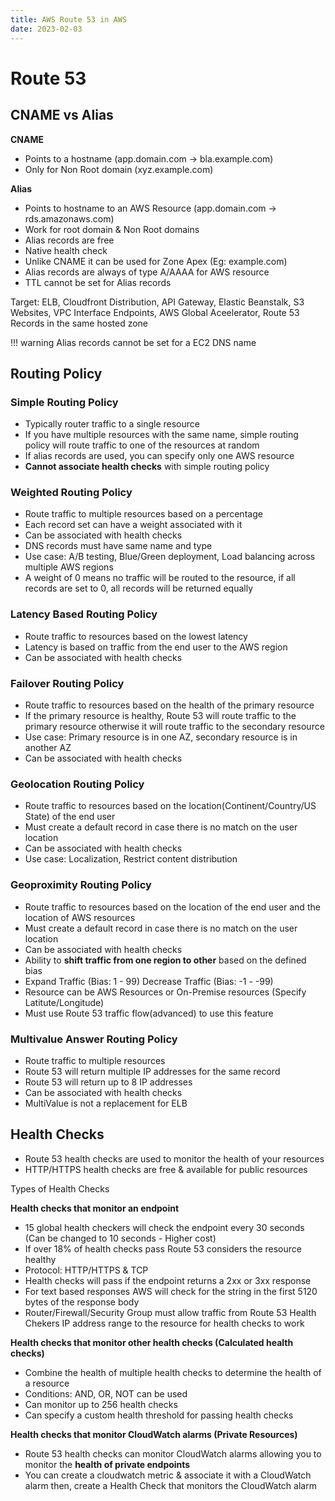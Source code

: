 ```yaml
---
title: AWS Route 53 in AWS
date: 2023-02-03
---
```


# Route 53


## CNAME vs Alias

**CNAME**

- Points to a hostname (app.domain.com -> bla.example.com)
- Only for Non Root domain (xyz.example.com)

**Alias**

- Points to hostname to an AWS Resource (app.domain.com -> rds.amazonaws.com)
- Work for root domain & Non Root domains
- Alias records are free
- Native health check
- Unlike CNAME it can be used for Zone Apex (Eg: example.com)
- Alias records are always of type A/AAAA for AWS resource
- TTL cannot be set for Alias records

Target: ELB, Cloudfront Distribution, API Gateway, Elastic Beanstalk, S3 Websites, VPC Interface Endpoints, AWS Global Aceelerator, Route 53 Records in the same hosted zone

!!! warning
    Alias records cannot be set for a EC2 DNS name

## Routing Policy

### Simple Routing Policy

- Typically router traffic to a single resource
- If you have multiple resources with the same name, simple routing policy will route traffic to one of the resources at random
- If alias records are used, you can specify only one AWS resource
- **Cannot associate health checks** with simple routing policy

### Weighted Routing Policy

- Route traffic to multiple resources based on a percentage
- Each record set can have a weight associated with it
- Can be associated with health checks
- DNS records must have same name and type
- Use case: A/B testing, Blue/Green deployment, Load balancing across multiple AWS regions
- A weight of 0 means no traffic will be routed to the resource, if all records are set to 0, all records will be returned equally

### Latency Based Routing Policy

- Route traffic to resources based on the lowest latency
- Latency is based on traffic from the end user to the AWS region
- Can be associated with health checks

### Failover Routing Policy

- Route traffic to resources based on the health of the primary resource
- If the primary resource is healthy, Route 53 will route traffic to the primary resource otherwise it will route traffic to the secondary resource
- Use case: Primary resource is in one AZ, secondary resource is in another AZ
- Can be associated with health checks

### Geolocation Routing Policy

- Route traffic to resources based on the location(Continent/Country/US State) of the end user
- Must create a default record in case there is no match on the user location
- Can be associated with health checks
- Use case: Localization, Restrict content distribution


### Geoproximity Routing Policy

- Route traffic to resources based on the location of the end user and the location of AWS resources
- Must create a default record in case there is no match on the user location
- Can be associated with health checks
- Ability to **shift traffic from one region to other** based on the defined bias
- Expand Traffic (Bias: 1 - 99) Decrease Traffic (Bias: -1 - -99)
- Resource can be AWS Resources or On-Premise resources (Specify Latitute/Longitude)
- Must use Route 53 traffic flow(advanced) to use this feature

### Multivalue Answer Routing Policy

- Route traffic to multiple resources
- Route 53 will return multiple IP addresses for the same record
- Route 53 will return up to 8 IP addresses
- Can be associated with health checks
- MultiValue is not a replacement for ELB

## Health Checks

- Route 53 health checks are used to monitor the health of your resources
- HTTP/HTTPS health checks are free & available for public resources

Types of Health Checks

**Health checks that monitor an endpoint**

- 15 global health checkers will check the endpoint every 30 seconds (Can be changed to 10 seconds - Higher cost)
- If over 18% of health checks pass Route 53 considers the resource healthy
- Protocol: HTTP/HTTPS & TCP
- Health checks will pass if the endpoint returns a 2xx or 3xx response
- For text based responses AWS will check for the string in the first 5120 bytes of the response body
- Router/Firewall/Security Group must allow traffic from Route 53 Health Chekers IP address range to the resource for health checks to work


**Health checks that monitor other health checks (Calculated health checks)**

- Combine the health of multiple health checks to determine the health of a resource
- Conditions: AND, OR, NOT can be used
- Can monitor up to 256 health checks
- Can specify a custom health threshold for passing health checks

**Health checks that monitor CloudWatch alarms (Private Resources)**

- Route 53 health checks can monitor CloudWatch alarms allowing you to monitor the __health of private endpoints__
- You can create a cloudwatch metric & associate it with a CloudWatch alarm then, create a Health Check that monitors the CloudWatch alarm